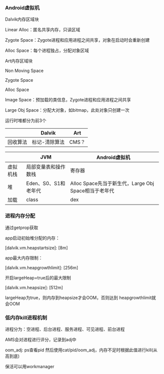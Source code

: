 ### Android虚拟机
Dalvik内存区域块

Linear Alloc：匿名共享内存，只读区域

Zygote Space：Zygote进程和应用进程之间共享，对象在启动时会重新创建

Alloc Space：每个进程独占，分配对象区域

Art内存区域块

Non Moving Space

Zygote Space

Alloc Space

Image Space：预加载的类信息，Zygote进程和应用进程之间共享

Large Obj Space：分配大对象，如bitmap，此处对象只创建一次

运行时堆都分为前3个

| |Dalvik|Art|
|--|--|--|
回收算法|标记-清除算法|CMS？|

| |JVM|Android虚拟机|
|--|--|--|
|虚拟机栈|局部变量表和操作数栈|寄存器|
|堆|Eden、S0、S1和老年代|Alloc Space先当于新生代，Large Obj Space相当于老年代
|加载|class|dex|

### 进程内存分配
通过getprop获取

app启动初始堆分配的内存：

\[dalvik.vm.heapstartsize]: [8m]

app最大内存限制：

\[dalvik.vm.heapgrowthlimit]: [256m]

开启largeHeap=true后的最大限制

\[dalvik.vm.heapsize]: [512m]

largeHeap为true，则内存到heapsize才会OOM，否则达到 heapgrowthlimit就会OOM

### 低内存kill进程机制
进程分为：空进程、后台进程、服务进程、可见进程、前台进程

AMS会对进程进行评分，记录到adj中

oom_adj: ps查看pid 然后使用cat/pid/oom_adj，内存不足时根据此值进行kill(从高到底) 

保活可以用workmanager